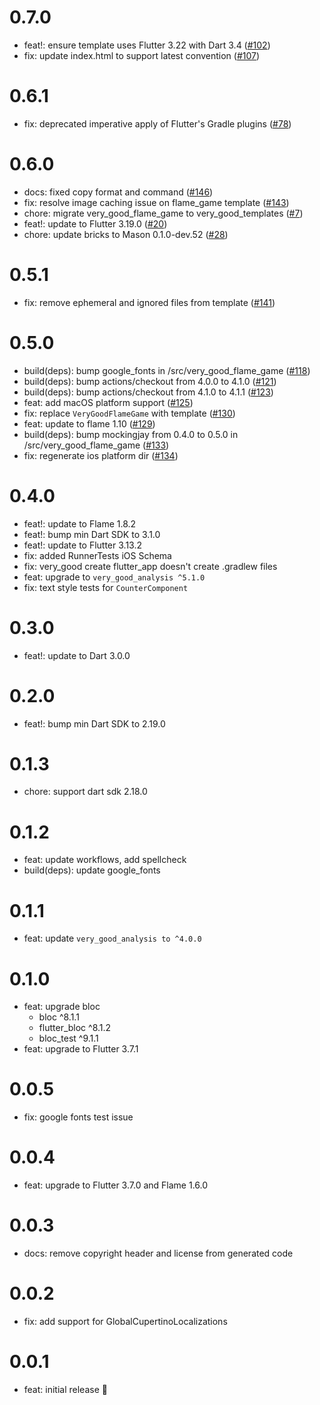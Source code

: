 # 0.7.0 

- feat!: ensure template uses Flutter 3.22 with Dart 3.4 ([#102](https://github.com/VeryGoodOpenSource/very_good_templates/pull/102))
- fix: update index.html to support latest convention ([#107](https://github.com/VeryGoodOpenSource/very_good_templates/pull/107))

# 0.6.1

- fix: deprecated imperative apply of Flutter's Gradle plugins ([#78](https://github.com/VeryGoodOpenSource/very_good_templates/pull/78))

# 0.6.0

- docs: fixed copy format and command ([#146](https://github.com/VeryGoodOpenSource/very_good_flame_game/pull/146))
- fix: resolve image caching issue on flame_game template ([#143](https://github.com/VeryGoodOpenSource/very_good_flame_game/pull/143))
- chore: migrate very_good_flame_game to very_good_templates ([#7](https://github.com/VeryGoodOpenSource/very_good_templates/pull/7))
- feat!: update to Flutter 3.19.0 ([#20](https://github.com/VeryGoodOpenSource/very_good_templates/pull/20))
- chore: update bricks to Mason 0.1.0-dev.52 ([#28](https://github.com/VeryGoodOpenSource/very_good_templates/commit/9dca472fb8c97a2fd08dbeea10eaf93d320ac550))

# 0.5.1

- fix: remove ephemeral and ignored files from template ([#141](https://github.com/VeryGoodOpenSource/very_good_flame_game/issues/141))

# 0.5.0

- build(deps): bump google_fonts in /src/very_good_flame_game ([#118](https://github.com/VeryGoodOpenSource/very_good_flame_game/pull/118))
- build(deps): bump actions/checkout from 4.0.0 to 4.1.0 ([#121](https://github.com/VeryGoodOpenSource/very_good_flame_game/pull/121))
- build(deps): bump actions/checkout from 4.1.0 to 4.1.1 ([#123](https://github.com/VeryGoodOpenSource/very_good_flame_game/pull/123))
- feat: add macOS platform support ([#125](https://github.com/VeryGoodOpenSource/very_good_flame_game/pull/125))
- fix: replace `VeryGoodFlameGame` with template ([#130](https://github.com/VeryGoodOpenSource/very_good_flame_game/pull/130))
- feat: update to flame 1.10 ([#129](https://github.com/VeryGoodOpenSource/very_good_flame_game/pull/129))
- build(deps): bump mockingjay from 0.4.0 to 0.5.0 in /src/very_good_flame_game ([#133](https://github.com/VeryGoodOpenSource/very_good_flame_game/pull/133))
- fix: regenerate ios platform dir ([#134](https://github.com/VeryGoodOpenSource/very_good_flame_game/pull/134))

# 0.4.0

- feat!: update to Flame 1.8.2
- feat!: bump min Dart SDK to 3.1.0
- feat!: update to Flutter 3.13.2
- fix: added RunnerTests iOS Schema
- fix: very_good create flutter_app doesn't create .gradlew files
- feat: upgrade to `very_good_analysis ^5.1.0`
- fix: text style tests for `CounterComponent`

# 0.3.0

- feat!: update to Dart 3.0.0

# 0.2.0

- feat!: bump min Dart SDK to 2.19.0

# 0.1.3

- chore: support dart sdk 2.18.0

# 0.1.2

- feat: update workflows, add spellcheck
- build(deps): update google_fonts

# 0.1.1

- feat: update `very_good_analysis to ^4.0.0`

# 0.1.0

- feat: upgrade bloc
  - bloc ^8.1.1
  - flutter_bloc ^8.1.2
  - bloc_test ^9.1.1
- feat: upgrade to Flutter 3.7.1

# 0.0.5

- fix: google fonts test issue

# 0.0.4

- feat: upgrade to Flutter 3.7.0 and Flame 1.6.0

# 0.0.3

- docs: remove copyright header and license from generated code

# 0.0.2

- fix: add support for GlobalCupertinoLocalizations

# 0.0.1

- feat: initial release 🎉
